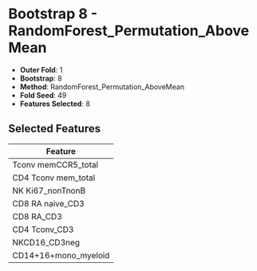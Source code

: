 # Bootstrap 8 - RandomForest_Permutation_AboveMean

- **Outer Fold**: 1
- **Bootstrap**: 8
- **Method**: RandomForest_Permutation_AboveMean
- **Fold Seed**: 49
- **Features Selected**: 8

## Selected Features

| Feature |
|---------|
| Tconv memCCR5_total |
| CD4 Tconv mem_total |
| NK Ki67_nonTnonB |
| CD8 RA naive_CD3 |
| CD8 RA_CD3 |
| CD4 Tconv_CD3 |
| NKCD16_CD3neg |
| CD14+16+mono_myeloid |
